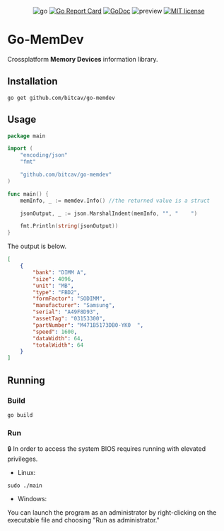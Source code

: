 <div align="center">

![go](https://raw.githubusercontent.com/bitcav/nitr/master/images/goversion.svg)
[![Go Report Card](https://goreportcard.com/badge/github.com/bitcav/go-memdev)](https://goreportcard.com/report/github.com/bitcav/go-memdev)
[![GoDoc](https://godoc.org/github.com/narqo/go-badge?status.svg)](https://godoc.org/github.com/bitcav/go-memdev)
![preview](https://img.shields.io/badge/platform-linux%20%7C%20%20win-lightgrey)
[![MIT license](https://img.shields.io/badge/License-MIT-blue.svg)](https://github.com/bitcav/go-memdev/blob/master/LICENSE)

</div>
 
# Go-MemDev

Crossplatform **Memory Devices** information library.

## Installation
```
go get github.com/bitcav/go-memdev
```

## Usage

```go
package main

import (
	"encoding/json"
	"fmt"

	"github.com/bitcav/go-memdev"
)

func main() {
	memInfo, _ := memdev.Info() //the returned value is a struct

	jsonOutput, _ := json.MarshalIndent(memInfo, "", "    ")

	fmt.Println(string(jsonOutput))
}

```

The output is below.

```json
[
    {
        "bank": "DIMM A",
        "size": 4096,
        "unit": "MB",
        "type": "FBD2",
        "formFactor": "SODIMM",
        "manufacturer": "Samsung",
        "serial": "A49F8D93",
        "assetTag": "03153300",
        "partNumber": "M471B5173DB0-YK0  ",
        "speed": 1600,
        "dataWidth": 64,
        "totalWidth": 64
    }
]

```


## Running

### Build
```
go build
```

### Run
:lock: In order to access the system BIOS requires running with elevated privileges.

* Linux:
```
sudo ./main
```

* Windows:

You can launch the program as an administrator by right-clicking on the executable file and choosing "Run as administrator."

